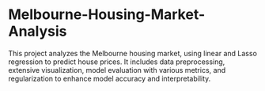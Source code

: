 # Melbourne-Housing-Market-Analysis
This project analyzes the Melbourne housing market, using linear and Lasso regression to predict house prices. It includes data preprocessing, extensive visualization, model evaluation with various metrics, and regularization to enhance model accuracy and interpretability.
